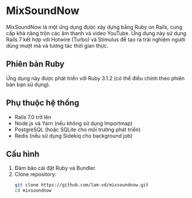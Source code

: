 # MixSoundNow

MixSoundNow là một ứng dụng được xây dựng bằng Ruby on Rails, cung cấp khả năng trộn các âm thanh và video YouTube. Ứng dụng này sử dụng Rails 7 kết hợp với Hotwire (Turbo) và Stimulus để tạo ra trải nghiệm người dùng mượt mà và tương tác thời gian thực.

## Phiên bản Ruby

Ứng dụng này được phát triển với Ruby 3.1.2 (có thể điều chỉnh theo phiên bản bạn sử dụng).

## Phụ thuộc hệ thống

- Rails 7.0 trở lên
- Node.js và Yarn (nếu không sử dụng Importmap)
- PostgreSQL (hoặc SQLite cho môi trường phát triển)
- Redis (nếu sử dụng Sidekiq cho background job)

## Cấu hình

1. Đảm bảo cài đặt Ruby và Bundler.
2. Clone repository:
   ```bash
   git clone https://github.com/lam-vd/mixsoundnow.git
   cd mixsoundnow
   ```
